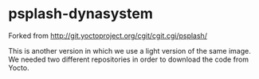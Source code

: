 # psplash-dynasystem
Forked from http://git.yoctoproject.org/cgit/cgit.cgi/psplash/

This is another version in which we use a light version of the same image. We needed two different repositories in order to download the code from Yocto.
